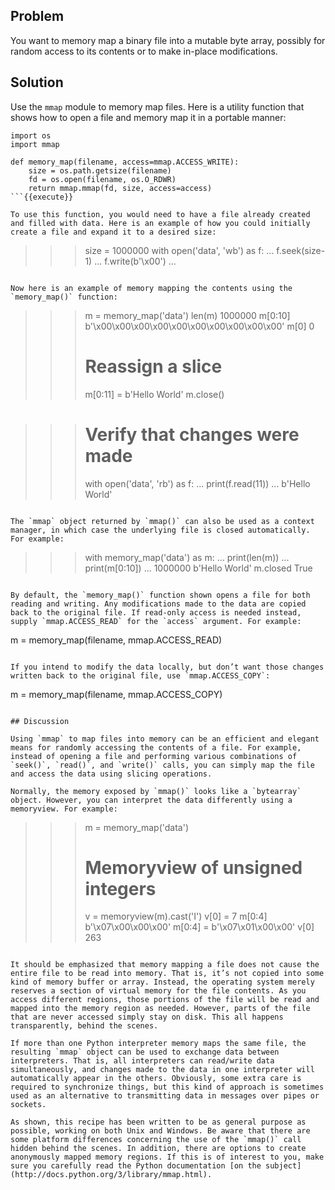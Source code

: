 ## Problem

You want to memory map a binary file into a mutable byte array, possibly for random access to its contents or to make in-place modifications.

## Solution

Use the `mmap` module to memory map files. Here is a utility function that shows how to open a file and memory map it in a portable manner:

```
import os
import mmap

def memory_map(filename, access=mmap.ACCESS_WRITE):
    size = os.path.getsize(filename)
    fd = os.open(filename, os.O_RDWR)
    return mmap.mmap(fd, size, access=access)
```{{execute}}

To use this function, you would need to have a file already created and filled with data. Here is an example of how you could initially create a file and expand it to a desired size:

```
>>> size = 1000000
>>> with open('data', 'wb') as f:
...      f.seek(size-1)
...      f.write(b'\x00')
...
>>>
```{{execute}}

Now here is an example of memory mapping the contents using the `memory_map()` function:

```
>>> m = memory_map('data')
>>> len(m)
1000000
>>> m[0:10]
b'\x00\x00\x00\x00\x00\x00\x00\x00\x00\x00'
>>> m[0]
0
>>> # Reassign a slice
>>> m[0:11] = b'Hello World'
>>> m.close()

>>> # Verify that changes were made
>>> with open('data', 'rb') as f:
...      print(f.read(11))
...
b'Hello World'
>>>
```{{execute}}

The `mmap` object returned by `mmap()` can also be used as a context manager, in which case the underlying file is closed automatically. For example:

```
>>> with memory_map('data') as m:
...      print(len(m))
...      print(m[0:10])
...
1000000
b'Hello World'
>>> m.closed
True
>>>
```{{execute}}

By default, the `memory_map()` function shown opens a file for both reading and writing. Any modifications made to the data are copied back to the original file. If read-only access is needed instead, supply `mmap.ACCESS_READ` for the `access` argument. For example:

```
m = memory_map(filename, mmap.ACCESS_READ)
```{{execute}}

If you intend to modify the data locally, but don’t want those changes written back to the original file, use `mmap.ACCESS_COPY`:

```
m = memory_map(filename, mmap.ACCESS_COPY)
```{{execute}}

## Discussion

Using `mmap` to map files into memory can be an efficient and elegant means for randomly accessing the contents of a file. For example, instead of opening a file and performing various combinations of `seek()`, `read()`, and `write()` calls, you can simply map the file and access the data using slicing operations.

Normally, the memory exposed by `mmap()` looks like a `bytearray` object. However, you can interpret the data differently using a memoryview. For example:

```
>>> m = memory_map('data')
>>> # Memoryview of unsigned integers
>>> v = memoryview(m).cast('I')
>>> v[0] = 7
>>> m[0:4]
b'\x07\x00\x00\x00'
>>> m[0:4] = b'\x07\x01\x00\x00'
>>> v[0]
263
>>>
```{{execute}}

It should be emphasized that memory mapping a file does not cause the entire file to be read into memory. That is, it’s not copied into some kind of memory buffer or array. Instead, the operating system merely reserves a section of virtual memory for the file contents. As you access different regions, those portions of the file will be read and mapped into the memory region as needed. However, parts of the file that are never accessed simply stay on disk. This all happens transparently, behind the scenes.

If more than one Python interpreter memory maps the same file, the resulting `mmap` object can be used to exchange data between interpreters. That is, all interpreters can read/write data simultaneously, and changes made to the data in one interpreter will automatically appear in the others. Obviously, some extra care is required to synchronize things, but this kind of approach is sometimes used as an alternative to transmitting data in messages over pipes or sockets.

As shown, this recipe has been written to be as general purpose as possible, working on both Unix and Windows. Be aware that there are some platform differences concerning the use of the `mmap()` call hidden behind the scenes. In addition, there are options to create anonymously mapped memory regions. If this is of interest to you, make sure you carefully read the Python documentation [on the subject](http://docs.python.org/3/library/mmap.html).